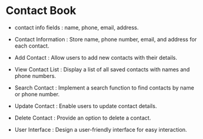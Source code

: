 # Contact Book 

- contact info fields : name, phone, email, address.

- Contact Information : Store name, phone number, email, and address for each contact.
- Add Contact         : Allow users to add new contacts with their details.
- View Contact List   : Display a list of all saved contacts with names and phone numbers.
- Search Contact      : Implement a search function to find contacts by name or phone number.
- Update Contact      : Enable users to update contact details.
- Delete Contact      : Provide an option to delete a contact.
- User Interface      : Design a user-friendly interface for easy interaction.

